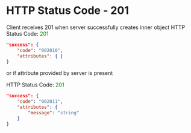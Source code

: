# HTTP Status Code - 201

Client receives 201 when server successfully creates inner object
HTTP Status Code: <span style="color:green">201</span>
```json
"success": {
    "code": "002010",
    "attributes": { }
}
```

or if attribute provided by server is present

HTTP Status Code: <span style="color:green">201</span>
```json
"success": {
    "code": "002011",
    "attributes": { 
        "message": "string"
    }
}
```
